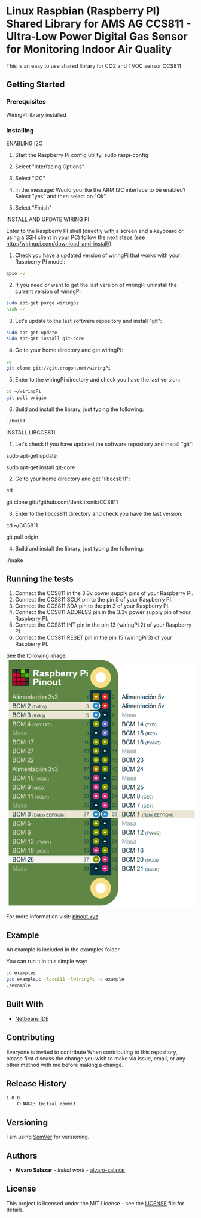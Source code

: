 # Linux Raspbian (Raspberry PI) Shared Library for AMS AG CCS811 - Ultra-Low Power Digital Gas Sensor for Monitoring Indoor Air Quality

This is an easy to use shared library for CO2 and TVOC sensor CCS811

## Getting Started


### Prerequisites

WiringPi library installed

### Installing
ENABLING I2C

1. Start the Raspberry Pi config utility: 
sudo raspi-config

2. Select "Interfacing Options"

3. Select "I2C"

4. In the message: Would you like the ARM I2C interface to be enabled? Select "yes" and then select on "Ok"

5. Select "Finish"


INSTALL AND UPDATE WIRING PI

Enter to the Raspberry PI shell (directly with a screen and a keyboard or using a SSH client in your PC) follow the next steps (see http://wiringpi.com/download-and-install/):

1. Check you have a updated version of wiringPi that works with your Raspberry PI model:
```bash
gpio -v
```
2. If you need or want to get the last version of wiringPi uninstall the current version of wiringPi:
```bash
sudo apt-get purge wiringpi
hash -r
```

3. Let's update to the last software repository and install "git":
```bash
sudo apt-get update
sudo apt-get install git-core
```

4. Go to your home directory and get wiringPi:
```bash
cd
git clone git://git.drogon.net/wiringPi
```

5. Enter to the wiringPi directory and check you have the last version:
```bash
cd ~/wiringPi
git pull origin
```

6. Build and install the library, just typing the following: 
```bash
./build
```

INSTALL LIBCCS811

1. Let's check if you have updated the software repository and install "git":

sudo apt-get update

sudo apt-get install git-core


2. Go to your home directory and get "libccs811":

cd

git clone git://github.com/denkitronik/CCS811


3. Enter to the libccs811 directory and check you have the last version:

cd ~/CCS811

git pull origin


4. Build and install the library, just typing the following: 

./make


## Running the tests

1. Connect the CCS811 in the 3.3v power supply pins of your Raspberry PI.
2. Connect the CCS811 SCLK pin to the pin 5 of your Raspberry PI.
3. Connect the CCS811 SDA pin to the pin 3 of your Raspberry PI.
4. Connect the CCS811 ADDRESS pin in the 3.3v power supply pin of your Raspberry PI.
5. Connect the CCS811 INT pin in the pin 13 (wiringPi 2) of your Raspberry PI.
6. Connect the CCS811 RESET pin in the pin 15 (wiringPi 3) of your Raspberry PI.


See the following image:
![alt text](https://github.com/denkitronik/CCS811/blob/master/pinout.png)

For more information visit: [pinout.xyz](https://pinout.xyz/pinout/i2c#)

## Example
An example is included in the examples folder.

You can run it in this simple way:

```bash
cd examples
gcc example.c -lccs811 -lwiringPi -o example
./example
```

## Built With

* [Netbeans IDE](https://netbeans.apache.org/download/nb90/nb90.html)

## Contributing

Everyone is invited to contribute
When contributing to this repository, please first discuss the change you wish to make via issue, email, or any other method with me before making a change.

## Release History
    1.0.0
        CHANGE: Initial commit

## Versioning
I am using [SemVer](http://semver.org/) for versioning. 

## Authors

* **Alvaro Salazar** - *Initial work* - [alvaro-salazar](https://github.com/alvaro-salazar)

## License

This project is licensed under the MIT License - see the [LICENSE](LICENSE.md) file for details.
